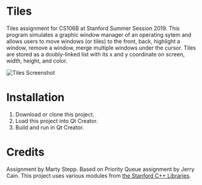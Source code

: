 # Tiles
Tiles assignment for CS106B at Stanford Summer Session 2019.
This program simulates a graphic window manager of an operating sytem and allows users to move windows (or tiles) to the front, back, highlight a window, remove a window, merge multiple windows under the cursor. Tiles are stored as a doubly-linked list with its x and y coordinate on screen, width, height, and color.

![Tiles Screenshot]("./res/tiles-screenshot-1.png")

# Installation
1. Download or clone this project.
2. Load this project into Qt Creator.
3. Build and run in Qt Creator.

# Credits
Assignment by Marty Stepp. Based on Priority Queue assignment by Jerry Cain. This project uses various modules from [the Stanford C++ Libraries](http://web.stanford.edu/~stepp/cppdoc/).